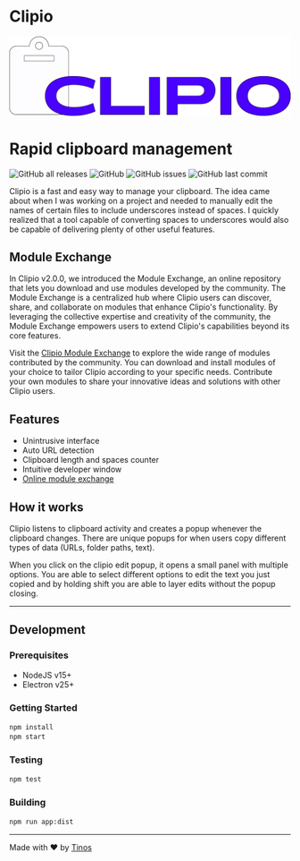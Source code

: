 
# Clipio

![Clipio banner](https://raw.githubusercontent.com/pTinosq/clipio/main/content/clipio-banner.png)

# Rapid clipboard management

![GitHub all releases](https://img.shields.io/github/downloads/ptinosq/clipio/total)
![GitHub](https://img.shields.io/github/license/ptinosq/clipio)
![GitHub issues](https://img.shields.io/github/issues/ptinosq/clipio)
![GitHub last commit](https://img.shields.io/github/last-commit/ptinosq/clipio)

Clipio is a fast and easy way to manage your clipboard. The idea came about when I was working on a project and needed to manually edit the names of certain files to include underscores instead of spaces. I quickly realized that a tool capable of converting spaces to underscores would also be capable of delivering plenty of other useful features.

## Module Exchange

In Clipio v2.0.0, we introduced the Module Exchange, an online repository that lets you download and use modules developed by the community. The Module Exchange is a centralized hub where Clipio users can discover, share, and collaborate on modules that enhance Clipio's functionality. By leveraging the collective expertise and creativity of the community, the Module Exchange empowers users to extend Clipio's capabilities beyond its core features.

Visit the [Clipio Module Exchange](https://github.com/pTinosq/clipio-modules) to explore the wide range of modules contributed by the community. You can download and install modules of your choice to tailor Clipio according to your specific needs. Contribute your own modules to share your innovative ideas and solutions with other Clipio users.

## Features

- Unintrusive interface
- Auto URL detection
- Clipboard length and spaces counter
- Intuitive developer window
- [Online module exchange](https://github.com/pTinosq/clipio-modules)

## How it works

Clipio listens to clipboard activity and creates a popup whenever the clipboard changes. There are unique popups for when users copy different types of data (URLs, folder paths, text).

When you click on the clipio edit popup, it opens a small panel with multiple options. You are able to select different options to edit the text you just copied and by holding shift you are able to layer edits without the popup closing.

---

## Development

### **Prerequisites**

- NodeJS v15+
- Electron v25+

### **Getting Started**

```bash
npm install
npm start
```

### **Testing**

```bash
npm test
```

### **Building**

```bash
npm run app:dist
```

---

Made with ❤️ by [Tinos](https://github.com/pTinosq)
